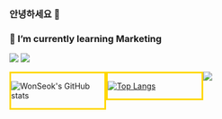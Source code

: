 ### 안녕하세요 👋

<!--
**chldnjstjr/chldnjstjr** is a ✨ _special_ ✨ repository because its `README.md` (this file) appears on your GitHub profile.

Here are some ideas to get you started:

- 🔭 I’m currently working on ...
- 🌱 I’m currently learning ... Marketing
- 👯 I’m looking to collaborate on ...
- 🤔 I’m looking for help with ...
- 💬 Ask me about ...
- 📫 How to reach me: ...
- 😄 Pronouns: ...
- ⚡ Fun fact: ...
-->

  
### 🌱 I’m currently learning Marketing


<a href="https://velog.io/@chldnjstjr" target="_blank"><img src="https://img.shields.io/badge/VELOG-20c997?style=flat-square&logo=Vimeo&logoColor=white"/></a>
<a href="mailto:wonseokchoi@hanyang.ac.kr" target="_blank"><img src="https://img.shields.io/badge/Gmail-EA4335?style=flat-square&logo=Gmail&logoColor=white"/></a>

<div style="border: 3px solid gold; float: left; width: 33%;">

  ![WonSeok's GitHub stats](https://github-readme-stats.vercel.app/api?username=chldnjstjr&show_icons=true&theme=tokyonight)
</div>

<div style="border: 3px solid gold; float: left; width: 33%;">
  
  [![Top Langs](https://github-readme-stats.vercel.app/api/top-langs/?username=chldnjstjr&langs_count=5&hide=html,javascript,SCSS,Shell,Ruby&layout=compact)](https://github.com/anuraghazra/github-readme-stats)
</div>

<div>
  <a href="https://hits.seeyoufarm.com"><img src="https://hits.seeyoufarm.com/api/count/incr/badge.svg?url=https://github.com/chldnjstjr/chldnjstjr%2Fgjbae1212%2Fhit-counter"/></a>     
  </div>
